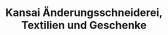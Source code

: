 ---
title: "Kansai Änderungsschneiderei, Textilien und Geschenke"
url: /rostock/kansai-aenderungsschneiderei-textilien-und-geschenke/
shop: Schneiderei
---
